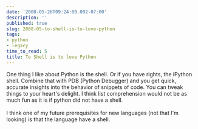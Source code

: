 ```yaml
---
date: '2008-05-26T09:24:00.002-07:00'
description: ''
published: true
slug: 2008-05-to-shell-is-to-love-python
tags:
- python
- legacy
time_to_read: 5
title: To Shell is to love Python
---
```


One thing I like about Python is the shell.  Or if you have rights, the iPython shell.  Combine that with PDB (Python Debugger) and you get quick, accurate insights into the behavior of snippets of code.  You can tweak things to your heart's delight.  I think list comprehension would not be as much fun as it is if python did not have a shell.<br /><br />I think one of my future prerequisites for new languages (not that I'm looking) is that the language have a shell.